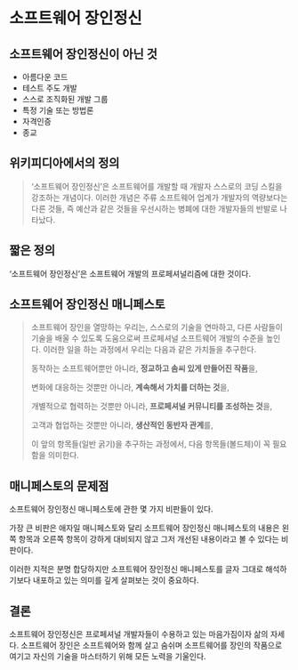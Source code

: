 # 소프트웨어 장인정신

## 소프트웨어 장인정신이 아닌 것

* 아름다운 코드
* 테스트 주도 개발
* 스스로 조직화된 개발 그룹
* 특정 기술 또는 방법론 
* 자격인증 
* 종교

## 위키피디아에서의 정의
> ‘소프트웨어 장인정신’은 소프트웨어를 개발할 때 개발자 스스로의 코딩 스킬을 강조하는 개념이다. 
이러한 개념은 주류 소프트웨어 업계가 개발자의 역량보다는 다른 것들, 즉 예산과 같은 것들을 우선시하는 병폐에 대한 개발자들의 반발로 나타났다.

## 짧은 정의
‘소프트웨어 장인정신’은 소프트웨어 개발의 프로페셔널리즘에 대한 것이다.

## 소프트웨어 장인정신 매니페스토
> 소프트웨어 장인을 열망하는 우리는, 스스로의 기술을 연마하고, 다른 사람들이 기술을 배울 수 있도록 도움으로써 
프로페셔널 소프트웨어 개발의 수준을 높인다. 
이러한 일을 하는 과정에서 우리는 다음과 같은 가치들을 추구한다.
> 
> 동작하는 소프트웨어뿐만 아니라, **정교하고 솜씨 있게 만들어진 작품**을, 
> 
> 변화에 대응하는 것뿐만 아니라, **계속해서 가치를 더하는 것**을, 
> 
> 개별적으로 협력하는 것뿐만 아니라, **프로페셔널 커뮤니티를 조성하는 것**을, 
> 
> 고객과 협업하는 것뿐만 아니라, **생산적인 동반자 관계**를,
> 
> 이 앞의 항목들(일반 굵기)을 추구하는 과정에서, 다음 항목들(볼드체)이 꼭 필요함을 의미한다.

## 매니페스토의 문제점
소프트웨어 장인정신 매니페스토에 관한 몇 가지 비판들이 있다. 

가장 큰 비판은 애자일 매니페스토와 달리 소프트웨어 장인정신 매니페스토의 내용은 
왼쪽 항목과 오른쪽 항목이 강하게 대비되지 않고 그저 개선된 내용이라고 볼 수 있다는 비판이다.

이러한 지적은 분명 합당하지만 소프트웨어 장인정신 매니페스토를 글자 그대로 해석하기보다 내포하고 있는 의미를 깊게 살펴보는 것이 중요하다.

## 결론
소프트웨어 장인정신은 프로페셔널 개발자들이 수용하고 있는 마음가짐이자 삶의 자세다.
소프트웨어 장인은 소프트웨어와 함께 살고 숨쉬며 소프트웨어를 장인의 작품으로 여기고 자신의 기술을 마스터하기 위해 모든 노력을 기울인다.
